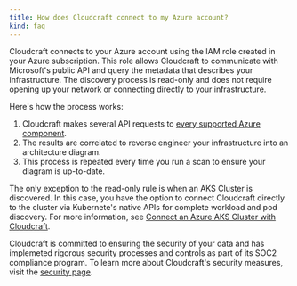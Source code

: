 ```yaml
---
title: How does Cloudcraft connect to my Azure account?
kind: faq
---
```


Cloudcraft connects to your Azure account using the IAM role created in your Azure subscription. This role allows Cloudcraft to communicate with Microsoft's public API and query the metadata that describes your infrastructure. The discovery process is read-only and does not require opening up your network or connecting directly to your infrastructure.

Here's how the process works:

1. Cloudcraft makes several API requests to [every supported Azure component][1].
2. The results are correlated to reverse engineer your infrastructure into an architecture diagram.
3. This process is repeated every time you run a scan to ensure your diagram is up-to-date.

The only exception to the read-only rule is when an AKS Cluster is discovered. In this case, you have the option to connect Cloudcraft directly to the cluster via Kubernete's native APIs for complete workload and pod discovery. For more information, see [Connect an Azure AKS Cluster with Cloudcraft][2].

Cloudcraft is committed to ensuring the security of your data and has implemeted rigorous security processes and controls as part of its SOC2 compliance program. To learn more about Cloudcraft's security measures, visit the [security page][3].

[1]: /cloudcraft/faq/supported-azure-components/
[2]: https://docs.datadoghq.com/cloudcraft/getting-started/connect-an-azure-aks-cluster-with-cloudcraft/
[3]: https://www.cloudcraft.co/security
